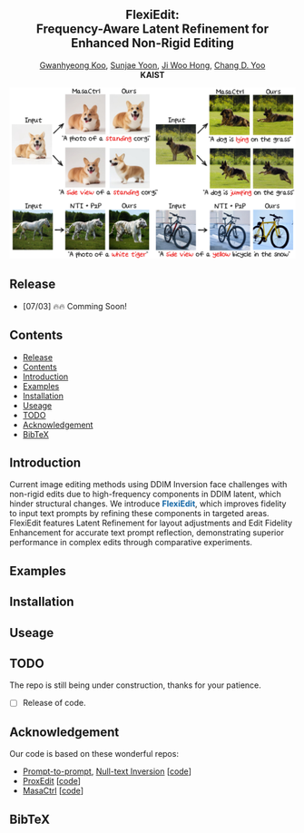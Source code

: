 <p align="center">
  <h2 align="center"><strong>FlexiEdit:<br> Frequency-Aware Latent Refinement for <br> Enhanced Non-Rigid Editing</strong></h2>

<p align="center">
    <a href="https://kookie12.github.io/">Gwanhyeong Koo</a>,
    <a href="https://dbstjswo505.github.io/">Sunjae Yoon</a>,
    <a href="http://sanctusfactory.com/family_02.php">Ji Woo Hong</a>,
    <a href="http://sanctusfactory.com/family.php">Chang D. Yoo</a>
    <br>
    <b>KAIST</b>
</p>


<div align="center">

<!-- <a href='https://arxiv.org/abs/2406.10163'><img src='https://img.shields.io/badge/arXiv-2406.10163-b31b1b.svg'></a> &nbsp;&nbsp;&nbsp;&nbsp;
<a href='https://buaacyw.github.io/mesh-anything/'><img src='https://img.shields.io/badge/Project-Page-Green'></a> &nbsp;&nbsp;&nbsp;&nbsp; -->

</div>


<p align="center">
    <img src="images/FlexiEdit.jpg" alt="FlexiEdit" width="700" height="auto">
</p>

## Release
- [07/03] 🔥🔥 Comming Soon!

## Contents
- [Release](#release)
- [Contents](#contents)
- [Introduction](#introduction)
- [Examples](#examples)
- [Installation](#installation)
- [Useage](#useage)
- [TODO](#todo)
- [Acknowledgement](#acknowledgement)
- [BibTeX](#bibtex)

## Introduction
Current image editing methods using DDIM Inversion face challenges with non-rigid edits due to high-frequency components in DDIM latent, which hinder structural changes. We introduce <font color="#1367a7"><b>FlexiEdit</b></font>, which improves fidelity to input text prompts by refining these components in targeted areas. FlexiEdit features Latent Refinement for layout adjustments and Edit Fidelity Enhancement for accurate text prompt reflection, demonstrating superior performance in complex edits through comparative experiments.


## Examples

## Installation

## Useage

## TODO
The repo is still being under construction, thanks for your patience. 
- [ ] Release of code.


## Acknowledgement
Our code is based on these wonderful repos:
* [Prompt-to-prompt](https://arxiv.org/abs/2208.01626), [Null-text Inversion](https://arxiv.org/abs/2211.09794) [[code](https://github.com/google/prompt-to-prompt)]
* [ProxEdit](https://arxiv.org/abs/2306.05414) [[code](https://github.com/phymhan/prompt-to-prompt?tab=readme-ov-file)]
* [MasaCtrl](https://arxiv.org/abs/2304.08465) [[code](https://github.com/TencentARC/MasaCtrl)]

## BibTeX